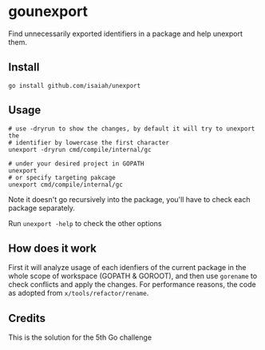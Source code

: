 gounexport
==========

Find unnecessarily exported identifiers in a package and help unexport them.

Install
------------

```shell
go install github.com/isaiah/unexport
```

Usage
-----

```
# use -dryrun to show the changes, by default it will try to unexport the
# identifier by lowercase the first character
unexport -dryrun cmd/compile/internal/gc

# under your desired project in GOPATH
unexport
# or specify targeting pakcage
unexport cmd/compile/internal/gc
```

Note it doesn't go recursively into the package, you'll have to  check
each package separately.

Run `unexport -help` to check the other options

How does it work
----------------

First it will analyze usage of each idenfiers of the current package in the
whole scope of workspace (GOPATH & GOROOT), and then use `gorename` to check
conflicts and apply the changes. For performance reasons, the code as adopted
from `x/tools/refactor/rename`.

Credits
-------

This is the solution for the 5th Go challenge

